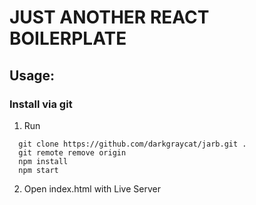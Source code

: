 # JUST ANOTHER REACT BOILERPLATE

## Usage:

### Install via git
1. Run 
  ```
    git clone https://github.com/darkgraycat/jarb.git .
    git remote remove origin
    npm install
    npm start
  ```
2. Open index.html with Live Server
